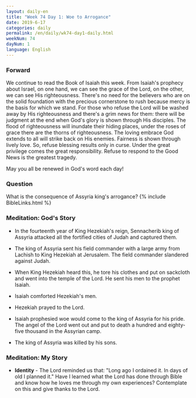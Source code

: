 ```yaml
---
layout: daily-en
title: "Week 74 Day 1: Woe to Arrogance"
date: 2019-6-17 
categories: daily
permalink: /en/daily/wk74-day1-daily.html
weekNum: 74
dayNum: 1
language: English
---
```

### Forward     
We continue to read the Book of Isaiah this week. From Isaiah's prophecy about Israel, on one hand, we can see the grace of the Lord, on the other, we can see His righteousness. There's no need for the believers who are on the solid foundation with the precious cornerstone to rush because mercy is the basis for which we stand. For those who refuse the Lord will be washed away by His righteousness and there's a grim news for them: there will be judgment at the end when God's glory is shown through His disciples. The flood of righteousness will inundate their hiding places, under the roses of grace there are the thorns of righteousness. The loving embrace God extends to all will strike back on His enemies. Fairness is shown through lively love. So, refuse blessing results only in curse. Under the great privilege comes the great responsibility. Refuse to respond to the Good News is the greatest tragedy.

May you all be renewed in God's word each day!

### Question     
What is the consequence of Assyria king's arrogance?
{% include BibleLinks.html %} 

### Meditation: God's Story   
+ In the fourteenth year of King Hezekiah's reign, Sennacherib king of Assyria attacked all the fortified cities of Judah and captured them. 

+ The king of Assyria sent his field commander with a large army from Lachish to King Hezekiah at Jerusalem. The field commander slandered against Judah. 

+ When King Hezekiah heard this, he tore his clothes and put on sackcloth and went into the temple of the Lord. He sent his men to the prophet Isaiah. 

+ Isaiah comforted Hezekiah's men. 

+ Hezekiah prayed to the Lord. 

+ Isaiah prophesied woe would come to the king of Assyria for his pride. The angel of the Lord went out and put to death a hundred and eighty-five thousand in the Assyrian camp. 

+ The king of Assyria was killed by his sons. 

### Meditation: My Story   
+ **Identity** - The Lord reminded us that: "Long ago I ordained it. In days of old I planned it." Have I learned what the Lord has done through Bible and know how he loves me through my own experiences? Contemplate on this and give thanks to the Lord.
